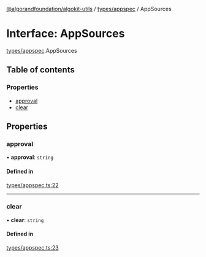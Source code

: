 [@algorandfoundation/algokit-utils](../README.md) / [types/appspec](../modules/types_appspec.md) / AppSources

# Interface: AppSources

[types/appspec](../modules/types_appspec.md).AppSources

## Table of contents

### Properties

- [approval](types_appspec.AppSources.md#approval)
- [clear](types_appspec.AppSources.md#clear)

## Properties

### approval

• **approval**: `string`

#### Defined in

[types/appspec.ts:22](https://github.com/algorandfoundation/algokit-utils-ts/blob/main/src/types/appspec.ts#L22)

___

### clear

• **clear**: `string`

#### Defined in

[types/appspec.ts:23](https://github.com/algorandfoundation/algokit-utils-ts/blob/main/src/types/appspec.ts#L23)
